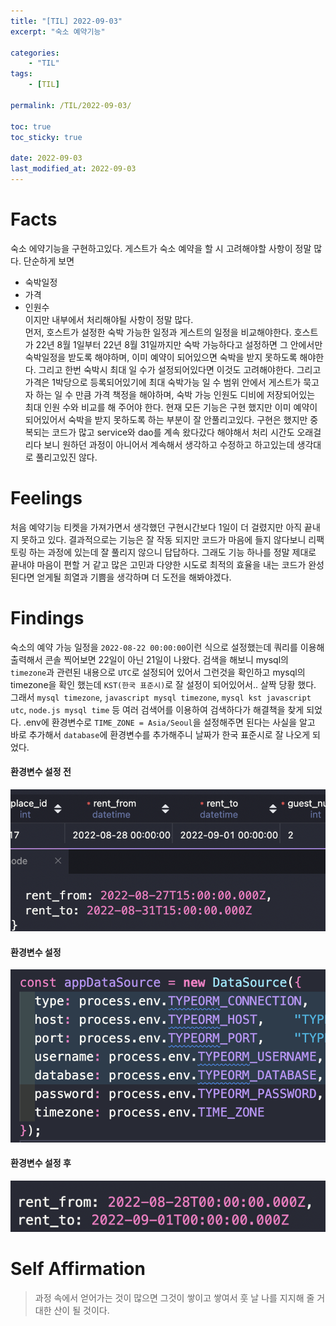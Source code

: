 ```yaml
---
title: "[TIL] 2022-09-03"
excerpt: "숙소 예약기능"

categories:
    - "TIL"
tags:
    - [TIL]

permalink: /TIL/2022-09-03/

toc: true
toc_sticky: true

date: 2022-09-03
last_modified_at: 2022-09-03
---
```


# Facts
숙소 에약기능을 구현하고있다. 게스트가 숙소 예약을 할 시 고려해야할 사항이 정말 많다.
단순하게 보면
- 숙박일정
- 가격
- 인원수\
이지만 내부에서 처리해야될 사항이 정말 많다.\
먼저, 호스트가 설정한 숙박 가능한 일정과 게스트의 일정을 비교해야한다. 호스트가 22년 8월 1일부터 22년 8월 31일까지만 숙박 가능하다고 설정하면 그 안에서만 숙박일정을 받도록 해야하며, 이미 예약이 되어있으면 숙박을 받지 못하도록 해야한다. 그리고 한번 숙박시 최대 일 수가 설정되어있다면 이것도 고려해야한다. 그리고 가격은 1박당으로 등록되어있기에 최대 숙박가능 일 수 범위 안에서 게스트가 묵고자 하는 일 수 만큼 가격 책정을 해야하며, 숙박 가능 인원도 디비에 저장되어있는 최대 인원 수와 비교를 해 주어야 한다.
현재 모든 기능은 구현 했지만 이미 예약이 되어있어서 숙박을 받지 못하도록 하는 부분이 잘 안풀리고있다. 구현은 했지만 중복되는 코드가 많고 service와 dao를 계속 왔다갔다 해야해서 처리 시간도 오래걸리다 보니 원하던 과정이 아니어서 계속해서 생각하고 수정하고 하고있는데 생각대로 풀리고있진 않다.

# Feelings
처음 예약기능 티켓을 가져가면서 생각했던 구현시간보다 1일이 더 걸렸지만 아직 끝내지 못하고 있다. 결과적으로는 기능은 잘 작동 되지만 코드가 마음에 들지 않다보니 리팩토링 하는 과정에 있는데 잘 풀리지 않으니 답답하다. 그래도 기능 하나를 정말 제대로 끝내야 마음이 편할 거 같고 많은 고민과 다양한 시도로 최적의 효율을 내는 코드가 완성된다면 얻게될 희열과 기쁨을 생각하며 더 도전을 해봐야겠다.

# Findings
숙소의 예약 가능 일정을 `2022-08-22 00:00:00`이런 식으로 설정했는데 쿼리를 이용해 출력해서 콘솔 찍어보면 22일이 아닌 21일이 나왔다. 검색을 해보니 mysql의 `timezone`과 관련된 내용으로 `UTC`로 설정되어 있어서 그런것을 확인하고 mysql의 timezone을 확인 했는데 `KST(한국 표준시)`로 잘 설정이 되어있어서.. 살짝 당황 했다. 그래서 `mysql timezone`, `javascript mysql timezone`, `mysql kst javascript utc`, `node.js mysql time` 등 여러 검색어를 이용하여 검색하다가 해결책을 찾게 되었다. .env에 환경변수로 `TIME_ZONE = Asia/Seoul`을 설정해주면 된다는 사실을 알고 바로 추가해서 `database`에 환경변수를 추가해주니 날짜가 한국 표준시로 잘 나오게 되었다.
#### 환경변수 설정 전
![](../../assets/images/posts_img/TIL/2022-09-03-TIL2.png)

#### 환경변수 설정
![](../../assets/images/posts_img/TIL/2022-09-03-TIL.png)

#### 환경변수 설정 후
![](../../assets/images/posts_img/TIL/2022-09-03-TIL3.png)

# Self Affirmation
> 과정 속에서 얻어가는 것이 많으면 그것이 쌓이고 쌓여서 훗 날 나를 지지해 줄 거대한 산이 될 것이다.